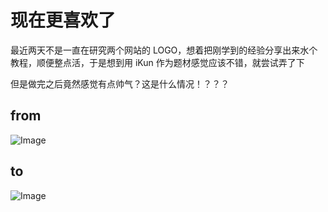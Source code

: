 <!-- ##{"timestamp":1680303840}## -->

# 现在更喜欢了

最近两天不是一直在研究两个网站的 LOGO，想着把刚学到的经验分享出来水个教程，顺便整点活，于是想到用 iKun 作为题材感觉应该不错，就尝试弄了下

但是做完之后竟然感觉有点帅气？这是什么情况！？？？

## from
![Image](https://github.com/user-attachments/assets/13948aba-0ab2-4fc3-9c6a-ea1681b8ac62)

## to
![Image](https://github.com/user-attachments/assets/81396c5f-771c-4d93-864d-9db8a526d2c6)